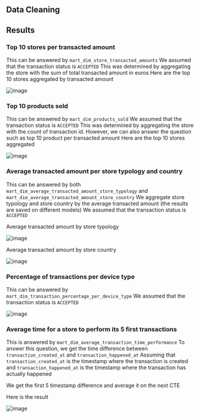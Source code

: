 ## Data Cleaning


## Results 
### Top 10 stores per transacted amount
This can be answered by `mart_dim_store_transacted_amounts`
We assumed that the transaction status is `ACCEPTED`
This was determined by aggregating the store with the sum of total transacted amount in euros
Here are the top 10 stores aggregated by transacted amount


![image](https://github.com/jddeguia/storetransactionanalysis/assets/70092528/c266a2c4-e6ec-4233-93b9-8d9f417fb420)

### Top 10 products sold
This can be answered by `mart_dim_products_sold`
We assumed that the transaction status is `ACCEPTED`
This was determined by aggregating the store with the count of transaction id.
However, we can also answer the question such as top 10 product per transacted amount
Here are the top 10 stores aggregated 


![image](https://github.com/jddeguia/storetransactionanalysis/assets/70092528/42ff1555-565e-428c-a93b-b7303ad425a5)

### Average transacted amount per store typology and country
This can be answered by both `mart_dim_average_transacted_amount_store_typology` and `mart_dim_average_transacted_amount_store_country`
We aggregate store typology and store country by the average transacted amount (the results are saved on different models)
We assumed that the transaction status is `ACCEPTED`

Average transacted amount by store typology

![image](https://github.com/jddeguia/storetransactionanalysis/assets/70092528/8c3c97c5-99dd-47bb-a869-a91e2ed75e53)

Average transacted amount by store country

![image](https://github.com/jddeguia/storetransactionanalysis/assets/70092528/1a08b330-d627-4cd8-8108-c993b3bd5211)

### Percentage of transactions per device type
This can be answered by `mart_dim_transaction_percentage_per_device_type`
We assumed that the transaction status is `ACCEPTED`

![image](https://github.com/jddeguia/storetransactionanalysis/assets/70092528/43ea2152-d386-455a-b56d-3ef8abc41068)

### Average time for a store to perform its 5 first transactions

This is answered by `mart_dim_average_transaction_time_performance`
To answer this question, we get the time difference between `transaction_created_at` and `transaction_happened_at`
Assuming that `transaction_created_at` is the timestamp where the transaction is created
and `transaction_happened_at` is the timestamp where the transaction has actually happened

We get the first 5 timestamp difference and average it on the next CTE

Here is the result

![image](https://github.com/jddeguia/storetransactionanalysis/assets/70092528/e2913813-e466-4768-9ce1-8555c9c411cd)


